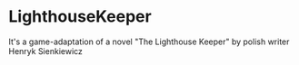 # LighthouseKeeper
It's a game-adaptation of a novel "The Lighthouse Keeper" by polish writer Henryk Sienkiewicz
